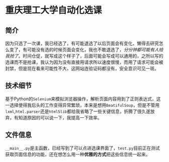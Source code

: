 # 重庆理工大学自动化选课

## 简介

因为只选了一次课，我已经选了，有可能退选了以后页面会有变化，懒得去研究怎么变了，有可能没有选的时候页面会变化，我也不敢退选了，*分分钟都可能有人给我抢了*。时间仓促，就写成这个样子了，后面可能会写成可以通用的，之所以写的选课而不是抢课，我认为因为没有直接用请求所以速度很慢，而用了请求可能会被封禁，但是现在看来可能性不大，这网站连验证码都没有，安全意识可见一斑。

## 技术细节

基于Python的`Selenium`来模拟浏览器操作，解析页面内容用到了正则表达式，这一选择使得我后头的工作变得异常繁琐，本来是想用`BeatifulSoup`，但是不管用`lxml`,`html.parser`还是`html5lib`都给我省略了一些关键信息，折腾了很久遂放弃，有知道原因的可以说一下，我提高一下效率。

## 文件信息

`__main__.py`是主函数，已经写到了可以点进选课界面了，`test.py`目前正在测试获取页面信息的功能，还在想怎么用一种**优雅的方式**把这些信息统一起来。
